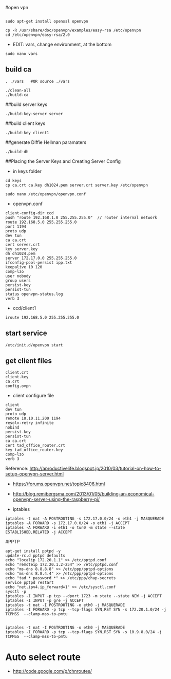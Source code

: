 #open vpn


```

sudo apt-get install openssl openvpn

cp -R /usr/share/doc/openvpn/examples/easy-rsa /etc/openvpn
cd /etc/openvpn/easy-rsa/2.0

```

* EDIT: vars, change environment, at the bottom

```
sudo nano vars

```

## build ca

```
. ./vars   #OR source ./vars

./clean-all 
./build-ca
```
##build server keys

```
./build-key-server server
```

##build client keys

```
./build-key client1
```

##generate Diffie Hellman paramaters

```
./build-dh
```

##Placing the Server Keys and Creating Server Config

* in keys folder
```
cd keys
cp ca.crt ca.key dh1024.pem server.crt server.key /etc/openvpn
```

```
sudo nano /etc/openvpn/openvpn.conf

```
* openvpn.conf

```
client-config-dir ccd
push "route 192.168.1.0 255.255.255.0"  // router internal network
route 192.168.5.0 255.255.255.0
port 1194
proto udp
dev tun
ca ca.crt
cert server.crt
key server.key
dh dh1024.pem
server 172.17.0.0 255.255.255.0
ifconfig-pool-persist ipp.txt
keepalive 10 120
comp-lzo
user nobody
group users
persist-key
persist-tun
status openvpn-status.log
verb 3

```
* ccd/client1

```
iroute 192.168.5.0 255.255.255.0

```

## start service

```
/etc/init.d/openvpn start
```

## get client files

```
client.crt
client.key
ca.crt
config.ovpn
```

* client configure file

```
client
dev tun
proto udp
remote 10.10.11.200 1194
resolv-retry infinite
nobind
persist-key
persist-tun
ca ca.crt
cert tad_office_router.crt
key tad_office_router.key
comp-lzo
verb 3

```

Reference: <http://aproductivelife.blogspot.jp/2010/03/tutorial-on-how-to-setup-openvpn-server.html>

* <https://forums.openvpn.net/topic8406.html>
* <http://blog.remibergsma.com/2013/01/05/building-an-economical-openvpn-server-using-the-raspberry-pi/>



* iptables

```
iptables -t nat -A POSTROUTING -s 172.17.0.0/24 -o eth1 -j MASQUERADE
iptables -A FORWARD -s 172.17.0.0/24 -o eth1 -j ACCEPT
iptables -A FORWARD -i eth1 -o tun0 -m state --state ESTABLISHED,RELATED -j ACCEPT
```


#PPTP


```
apt-get install pptpd -y
update-rc.d pptpd defaults
echo "localip 172.20.1.1" >> /etc/pptpd.conf
echo "remoteip 172.20.1.2-254" >> /etc/pptpd.conf
echo "ms-dns 8.8.8.8" >> /etc/ppp/pptpd-options
echo "ms-dns 8.8.4.4" >> /etc/ppp/pptpd-options
echo "tad * password *" >> /etc/ppp/chap-secrets
service pptpd restart
echo "net.ipv4.ip_forward=1" >> /etc/sysctl.conf
sysctl -p
iptables -I INPUT -p tcp --dport 1723 -m state --state NEW -j ACCEPT
iptables -I INPUT -p gre -j ACCEPT
iptables -t nat -I POSTROUTING -o eth0 -j MASQUERADE
iptables -I FORWARD -p tcp --tcp-flags SYN,RST SYN -s 172.20.1.0/24 -j TCPMSS  --clamp-mss-to-pmtu


iptables -t nat -I POSTROUTING -o eth0 -j MASQUERADE
iptables -I FORWARD -p tcp --tcp-flags SYN,RST SYN -s 10.9.8.0/24 -j TCPMSS  --clamp-mss-to-pmtu

```



# Auto select route


* <http://code.google.com/p/chnroutes/>